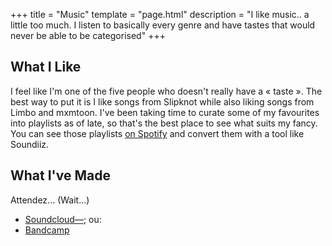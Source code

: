 +++
title = "Music"
template = "page.html"
description = "I like music.. a little too much. I listen to basically every genre and have tastes that would never be able to be categorised"
+++

## What I Like
I feel like I'm one of the five people who doesn't really have a « taste ». The best way to put it is I like songs from Slipknot while also liking songs from Limbo and mxmtoon. I've been taking time to curate some of my favourites into playlists as of late, so that's the best place to see what suits my fancy. You can see those playlists [on Spotify](https://open.spotify.com/user/rr0fpmxz77lzn7vktz1fzg4ai) and convert them with a tool like Soundiiz.

## What I've Made
Attendez... (Wait...)
- [Soundcloud—](https://soundcloud.com/doamatto); ou:
- [Bandcamp](https://doamatto.bandcamp.com)
